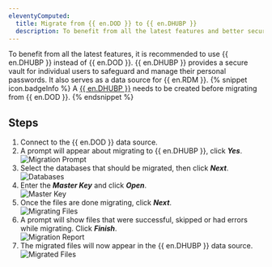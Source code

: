 ```yaml
---
eleventyComputed:
  title: Migrate from {{ en.DOD }} to {{ en.DHUBP }}
  description: To benefit from all the latest features and better security, it is recommended to use {{ en.DHUBP }} instead of {{ en.DOD }}.
---
```

To benefit from all the latest features, it is recommended to use {{ en.DHUBP }} instead of {{ en.DOD }}. {{ en.DHUBP }} provides a secure vault for individual users to safeguard and manage their personal passwords. It also serves as a data source for {{ en.RDM }}.
{% snippet icon.badgeInfo %}
A [{{ en.DHUBP }}](/hub/getting-started/create-hub/hub-personal/) needs to be created before migrating from {{ en.DOD }}.
{% endsnippet %}  

## Steps
1. Connect to the {{ en.DOD }} data source.
1. A prompt will appear about migrating to {{ en.DHUBP }}, click ***Yes***.  
![Migration Prompt](https://webdevolutions.azureedge.net/docs/en/kb/KB0028.png)
1. Select the databases that should be migrated, then click ***Next***.  
![Databases](https://webdevolutions.azureedge.net/docs/en/kb/KB0029.png)
1. Enter the ***Master Key*** and click ***Open***.  
![Master Key](https://webdevolutions.azureedge.net/docs/en/kb/KB0030.png)
1. Once the files are done migrating, click ***Next***.  
![Migrating Files](https://webdevolutions.azureedge.net/docs/en/kb/KB0031.png)
1. A prompt will show files that were successful, skipped or had errors while migrating. Click ***Finish***.  
![Migration Report](https://webdevolutions.azureedge.net/docs/en/kb/KB0032.png)
1. The migrated files will now appear in the {{ en.DHUBP }} data source.  
![Migrated Files](https://webdevolutions.azureedge.net/docs/en/kb/KB0033.png)
